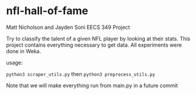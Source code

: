 # nfl-hall-of-fame

Matt Nicholson and Jayden Soni
EECS 349 Project

Try to classify the talent of a given NFL player by looking at their stats. This project contains everything necessary to get data. All experiments were done in Weka.

usage:

`python3 scraper_utils.py`
then 
`python3 preprocess_utils.py`


Note that we will make everything run from main.py in a future commit